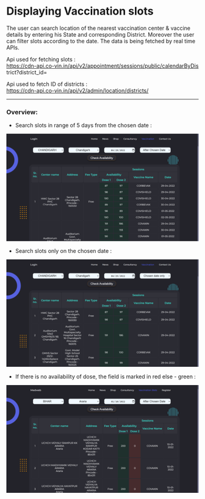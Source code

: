 # **Displaying Vaccination slots**

The user can search location of the nearest vaccination center & vaccine details by entering his State and corresponding District. Moreover the user can filter slots according to the date. The data is being fetched by real time APIs. <br>

Api used for fetching slots :<br>
https://cdn-api.co-vin.in/api/v2/appointment/sessions/public/calendarByDis
trict?district_id=

Api used to fetch ID of districts :<br>
https://cdn-api.co-vin.in/api/v2/admin/location/districts/

---
### Overview:<br>
- Search slots in range of 5 days from the chosen date : 

![](/images/page1.png)

- Search slots only on the chosen date : 

![](/images/page2.png)

- If there is no availability of dose, the field is marked in red else - green  :

![](/images/page3.png)

